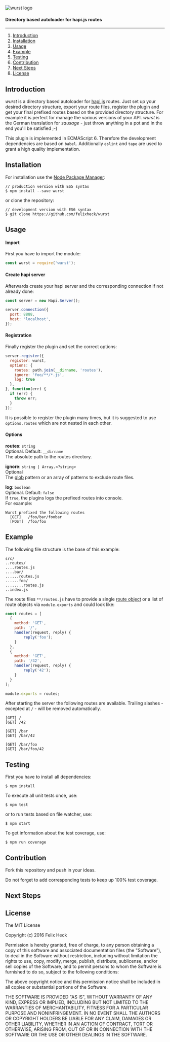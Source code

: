 ![wurst logo](https://raw.githubusercontent.com/felixheck/wurst/master/wurst.png)
#### Directory based autoloader for hapi.js routes
---

1. [Introduction](#introduction)
2. [Installation](#installation)
3. [Usage](#usage)
4. [Example](#example)
5. [Testing](#testing)
6. [Contribution](#contribution)
7. [Next Steps](#next-steps)
8. [License](#license)

## Introduction
*wurst* is a directory based autoloader for [hapi.js](https://github.com/hapijs/hapi) routes. Just set up your desired directory structure, export your route files, register the plugin and get your final prefixed routes based on the provided directory structure. For example it is perfect for manage the various versions of your API. *wurst* is the German translation for *sausage* - just throw anything in a pot and in the end you'll be satisfied ;-)

This plugin is implemented in ECMAScript 6. Therefore the development dependencies are based on `babel`. Additionally `eslint` and `tape` are used to grant a high quality implementation.

## Installation
For installation use the [Node Package Manager](https://github.com/npm/npm):
```
// production version with ES5 syntax
$ npm install --save wurst
```

or clone the repository:
```
// development version with ES6 syntax
$ git clone https://github.com/felixheck/wurst
```

## Usage
#### Import
First you have to import the module:
``` js
const wurst = require('wurst');
```

#### Create hapi server
Afterwards create your hapi server and the corresponding connection if not already done:
``` js
const server = new Hapi.Server();

server.connection({
  port: 8888,
  host: 'localhost',
});
```

#### Registration
Finally register the plugin and set the correct options:
``` js
server.register({
  register: wurst,
  options: {
    routes: path.join(__dirname, 'routes'),
    ignore: 'foo/**/*.js',
    log: true
  },
}, function(err) {
  if (err) {
    throw err;
  }
});
```

It is possible to register the plugin many times, but it is suggested to use `options.routes` which are not nested in each other.

#### Options

**routes**: `string`<br/>
Optional. Default: `__dirname`<br/>
The absolute path to the routes directory.

**ignore**: `string | Array.<?string>`<br/>
Optional<br/>
The [glob](https://github.com/isaacs/node-glob#glob-primer) pattern or an array of patterns to exclude route files.

**log**: `boolean`<br/>
Optional. Default: `false`<br/>
If `true`, the plugins logs the prefixed routes into console.<br/>
For example:

```
Wurst prefixed the following routes
  [GET]   /foo/bar/foobar
  [POST]  /foo/foo
```

## Example
The following file structure is the base of this example:
```
src/
..routes/
....routes.js
....bar/
......routes.js
......foo/
........routes.js
..index.js
```

The route files `**/routes.js` have to provide a single [route object](http://hapijs.com/api#route-configuration) or a list of route objects via `module.exports` and could look like:
``` js
const routes = [
  {
    method: 'GET',
    path: '/',
    handler(request, reply) {
        reply('foo');
    }
  },
  {
    method: 'GET',
    path: '/42',
    handler(request, reply) {
        reply('42');
    }
  }
];

module.exports = routes;
```

After starting the server the following routes are available. Trailing slashes - excepted at `/` - will be removed automatically.

```
[GET] /
[GET] /42

[GET] /bar
[GET] /bar/42

[GET] /bar/foo
[GET] /bar/foo/42
```

## Testing
First you have to install all dependencies:
```
$ npm install
```

To execute all unit tests once, use:
```
$ npm test
```

or to run tests based on file watcher, use:
```
$ npm start
```

To get information about the test coverage, use:
```
$ npm run coverage
```

## Contribution
Fork this repository and push in your ideas.

Do not forget to add corresponding tests to keep up 100% test coverage.


## Next Steps

## License
The MIT License

Copyright (c) 2016 Felix Heck

Permission is hereby granted, free of charge, to any person obtaining a copy
of this software and associated documentation files (the "Software"), to deal
in the Software without restriction, including without limitation the rights
to use, copy, modify, merge, publish, distribute, sublicense, and/or sell
copies of the Software, and to permit persons to whom the Software is
furnished to do so, subject to the following conditions:

The above copyright notice and this permission notice shall be included in
all copies or substantial portions of the Software.

THE SOFTWARE IS PROVIDED "AS IS", WITHOUT WARRANTY OF ANY KIND, EXPRESS OR
IMPLIED, INCLUDING BUT NOT LIMITED TO THE WARRANTIES OF MERCHANTABILITY,
FITNESS FOR A PARTICULAR PURPOSE AND NONINFRINGEMENT. IN NO EVENT SHALL THE
AUTHORS OR COPYRIGHT HOLDERS BE LIABLE FOR ANY CLAIM, DAMAGES OR OTHER
LIABILITY, WHETHER IN AN ACTION OF CONTRACT, TORT OR OTHERWISE, ARISING FROM,
OUT OF OR IN CONNECTION WITH THE SOFTWARE OR THE USE OR OTHER DEALINGS IN
THE SOFTWARE.
